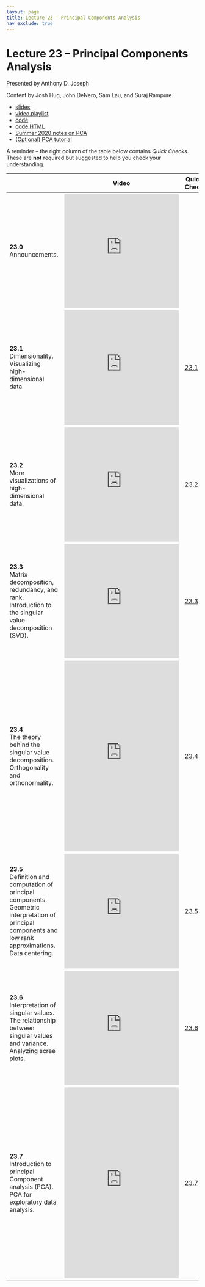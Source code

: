 ```yaml
---
layout: page
title: Lecture 23 – Principal Components Analysis
nav_exclude: true
---
```


# Lecture 23 – Principal Components Analysis

Presented by Anthony D. Joseph

Content by Josh Hug, John DeNero, Sam Lau, and Suraj Rampure

- [slides](https://docs.google.com/presentation/d/1mk9g45VZP8U-9cLCke72aPB1Ve1D8LvpKsPX2Ix-VX4/edit?usp=sharing)
- [video playlist](https://www.youtube.com/playlist?list=PLQCcNQgUcDfqbh1ZwcC11OXL3eYklOeSk)
- [code](https://data100.datahub.berkeley.edu/hub/user-redirect/git-sync?repo=https://github.com/DS-100/fa20&subPath=lecture/lec22/)
- [code HTML](../../resources/assets/lectures/lec22/lec22.html)
- [Summer 2020 notes on PCA](http://www.ds100.org/su20/resources/assets/lectures/live07/live7.pdf)
- [(Optional) PCA tutorial](https://arxiv.org/pdf/1404.1100.pdf)

A reminder – the right column of the table below contains _Quick Checks_. These are **not** required but suggested to help you check your understanding.


<table>
<colgroup>
<col style="width: 25%" />
<col style="width: 25%" />
<col style="width: 25%" />
</colgroup>
<thead>
<tr class="header">
<th></th>
<th>Video</th>
<th>Quick Check</th>
</tr>
</thead>
<tbody>
<tr>
<td><strong>23.0</strong> <br>Announcements.</td>
<td><iframe width="300" height="300" height src="https://www.youtube.com/watch?v=9Ta6KBGNoIk" frameborder="0" allow="accelerometer; autoplay; encrypted-media; gyroscope; picture-in-picture" allowfullscreen></iframe></td>
<td></td>
</tr>
<tr>
<td><strong>23.1</strong> <br>Dimensionality. Visualizing high-dimensional data.</td>
<td><iframe width="300" height="300" height src="https://youtube.com/embed/cRKHiaYAH8w" frameborder="0" allow="accelerometer; autoplay; encrypted-media; gyroscope; picture-in-picture" allowfullscreen></iframe></td>
<td><a href="https://docs.google.com/forms/d/e/1FAIpQLSc-cMTc05Jv9cvU2EnCa13iaSJ-Vc57j6hA0K5EMxunyGEwZA/viewform" target="\_blank">23.1</a></td>
</tr>
<tr>
<td><strong>23.2</strong> <br>More visualizations of high-dimensional data.</td>
<td><iframe width="300" height="300" height src="https://youtube.com/embed/joE5rVir8uc" frameborder="0" allow="accelerometer; autoplay; encrypted-media; gyroscope; picture-in-picture" allowfullscreen></iframe></td>
<td><a href="https://docs.google.com/forms/d/e/1FAIpQLSdkR56J3KPQZqh5qBfYbOK_ca2Iy9Klr-3D6n33zyBDWQrL-Q/viewform" target="\_blank">23.2</a></td>
</tr>
<tr>
<td><strong>23.3</strong> <br>Matrix decomposition, redundancy, and rank. Introduction to the singular value decomposition (SVD).</td>
<td><iframe width="300" height="300" height src="https://youtube.com/embed/rFuyMgD6Z5Y" frameborder="0" allow="accelerometer; autoplay; encrypted-media; gyroscope; picture-in-picture" allowfullscreen></iframe></td>
<td><a href="https://docs.google.com/forms/d/e/1FAIpQLSfOrnulBMvI042vrwUh5n9mzHrMKfnd9imWVBWE8HOcHCkzNw/viewform" target="\_blank">23.3</a></td>
</tr>
<tr>
<td><strong>23.4</strong> <br>The theory behind the singular value decomposition. Orthogonality and orthonormality.</td>
<td><iframe width="300" height="500" height src="https://youtube.com/embed/e9QDPdWa9NI" frameborder="0" allow="accelerometer; autoplay; encrypted-media; gyroscope; picture-in-picture" allowfullscreen></iframe></td>
<td><a href="https://docs.google.com/forms/d/e/1FAIpQLSfyjk9RqFaBdqayZBKQKJ2P1h58L01toYZce0_RSbAoa3fRUw/viewform" target="\_blank">23.4</a></td>
</tr>
<tr>
<td><strong>23.5</strong> <br>Definition and computation of principal components. Geometric interpretation of principal components and low rank approximations. Data centering.</td>
<td><iframe width="300" height="300" height src="https://youtube.com/embed/UuPBTEnd4GU" frameborder="0" allow="accelerometer; autoplay; encrypted-media; gyroscope; picture-in-picture" allowfullscreen></iframe></td>
<td><a href="https://docs.google.com/forms/d/e/1FAIpQLScw_fww3v5Fows5sIU7uMfpXz4IM-m74NoOzYbvcBScKg7qZA/viewform" target="\_blank">23.5</a></td>
</tr>
<tr>
<td><strong>23.6</strong> <br>Interpretation of singular values. The relationship between singular values and variance. Analyzing scree plots.</td>
<td><iframe width="300" height="300" height src="https://youtube.com/embed/TsaIkauTsuM" frameborder="0" allow="accelerometer; autoplay; encrypted-media; gyroscope; picture-in-picture" allowfullscreen></iframe></td>
<td><a href="https://docs.google.com/forms/d/e/1FAIpQLSc9hzkBYU3bxppA59vClSct91iS53cp7fONsWo0vXGoJ4qChg/viewform" target="\_blank">23.6</a></td>
</tr>
<tr>
<td><strong>23.7</strong> <br>Introduction to principal Component analysis (PCA). PCA for exploratory data analysis.</td>
<td><iframe width="300" height="500" height src="https://youtube.com/embed/0JHaGBT0hmY" frameborder="0" allow="accelerometer; autoplay; encrypted-media; gyroscope; picture-in-picture" allowfullscreen></iframe></td>
<td><a href="https://docs.google.com/forms/d/e/1FAIpQLSfl_hhXt33Ao7kG6yBx_u3eJoh8SJAY8eOpSu5RkLwvbJvT3Q/viewform" target="\_blank">23.7</a></td>
</tr>
